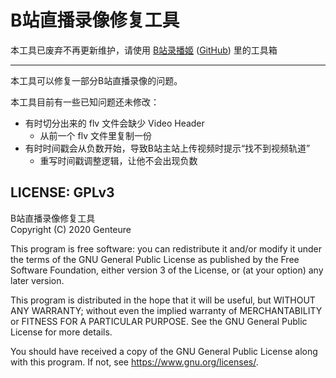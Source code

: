 # B站直播录像修复工具

本工具已废弃不再更新维护，请使用 [B站录播姬](rec.danmuji.org) ([GitHub](https://github.com/Bililive/BililiveRecorder)) 里的工具箱

---

本工具可以修复一部分B站直播录像的问题。

本工具目前有一些已知问题还未修改：

- 有时切分出来的 flv 文件会缺少 Video Header
  - 从前一个 flv 文件里复制一份
- 有时时间戳会从负数开始，导致B站主站上传视频时提示“找不到视频轨道”
  - 重写时间戳调整逻辑，让他不会出现负数

## LICENSE: GPLv3

B站直播录像修复工具  
Copyright (C) 2020 Genteure

This program is free software: you can redistribute it and/or modify
it under the terms of the GNU General Public License as published by
the Free Software Foundation, either version 3 of the License, or
(at your option) any later version.

This program is distributed in the hope that it will be useful,
but WITHOUT ANY WARRANTY; without even the implied warranty of
MERCHANTABILITY or FITNESS FOR A PARTICULAR PURPOSE.  See the
GNU General Public License for more details.

You should have received a copy of the GNU General Public License
along with this program.  If not, see <https://www.gnu.org/licenses/>.
